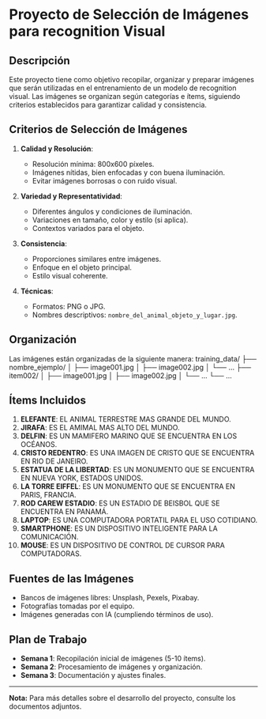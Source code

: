 # Proyecto de Selección de Imágenes para recognition Visual

## Descripción
Este proyecto tiene como objetivo recopilar, organizar y preparar imágenes que serán utilizadas en el entrenamiento de un modelo de recognition visual. Las imágenes se organizan según categorías e ítems, siguiendo criterios establecidos para garantizar calidad y consistencia.

## Criterios de Selección de Imágenes
1. **Calidad y Resolución**:
   - Resolución mínima: 800x600 píxeles.
   - Imágenes nítidas, bien enfocadas y con buena iluminación.
   - Evitar imágenes borrosas o con ruido visual.

2. **Variedad y Representatividad**:
   - Diferentes ángulos y condiciones de iluminación.
   - Variaciones en tamaño, color y estilo (si aplica).
   - Contextos variados para el objeto.

3. **Consistencia**:
   - Proporciones similares entre imágenes.
   - Enfoque en el objeto principal.
   - Estilo visual coherente.

4. **Técnicas**:
   - Formatos: PNG o JPG.
   - Nombres descriptivos: `nombre_del_animal_objeto_y_lugar.jpg`.

## Organización
Las imágenes están organizadas de la siguiente manera:
training_data/ ├── nombre_ejemplo/ │ ├── image001.jpg │ ├── image002.jpg │ └── ... 
├── item002/ │ ├── image001.jpg │ ├── image002.jpg │ └── ... └── ...

## Ítems Incluidos
1. **ELEFANTE**: EL ANIMAL TERRESTRE MAS GRANDE DEL MUNDO.
2. **JIRAFA**: ES EL AMIMAL MAS ALTO DEL MUNDO.
3. **DELFIN**: ES UN MAMIFERO MARINO QUE SE ENCUENTRA EN LOS OCÉANOS.
4. **CRISTO REDENTRO**: ES UNA IMAGEN DE CRISTO QUE SE ENCUENTRA EN RIO DE JANEIRO.
5. **ESTATUA DE LA LIBERTAD**: ES UN MONUMENTO QUE SE ENCUENTRA EN NUEVA YORK, ESTADOS UNIDOS.
6. **LA TORRE EIFFEL**: ES UN MONUMENTO QUE SE ENCUENTRA EN PARIS, FRANCIA.
7. **ROD CAREW ESTADIO**: ES UN ESTADIO DE BEISBOL QUE SE ENCUENTRA EN PANAMÁ.
8. **LAPTOP**: ES UNA COMPUTADORA PORTATIL PARA EL USO COTIDIANO.
9. **SMARTPHONE**: ES UN DISPOSITIVO INTELIGENTE PARA LA COMUNICACIÓN.
10. **MOUSE**: ES UN DISPOSITIVO DE CONTROL DE CURSOR PARA COMPUTADORAS.


## Fuentes de las Imágenes
- Bancos de imágenes libres: Unsplash, Pexels, Pixabay.
- Fotografías tomadas por el equipo.
- Imágenes generadas con IA (cumpliendo términos de uso).

## Plan de Trabajo
- **Semana 1**: Recopilación inicial de imágenes (5-10 ítems).
- **Semana 2**: Procesamiento de imágenes y organización.
- **Semana 3**: Documentación y ajustes finales.

---

**Nota:** Para más detalles sobre el desarrollo del proyecto, consulte los documentos adjuntos.

